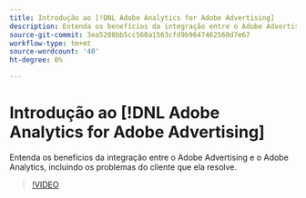 ```yaml
---
title: Introdução ao [!DNL Adobe Analytics for Adobe Advertising]
description: Entenda os benefícios da integração entre o Adobe Advertising e o Adobe Analytics, incluindo os problemas do cliente que ela resolve.
source-git-commit: 3ea5208bb5cc560a1563cfd9b9647462560d7e67
workflow-type: tm+mt
source-wordcount: '40'
ht-degree: 0%

---
```


# Introdução ao [!DNL Adobe Analytics for Adobe Advertising]

Entenda os benefícios da integração entre o Adobe Advertising e o Adobe Analytics, incluindo os problemas do cliente que ela resolve.

>[!VIDEO](https://video.tv.adobe.com/v/33491)
